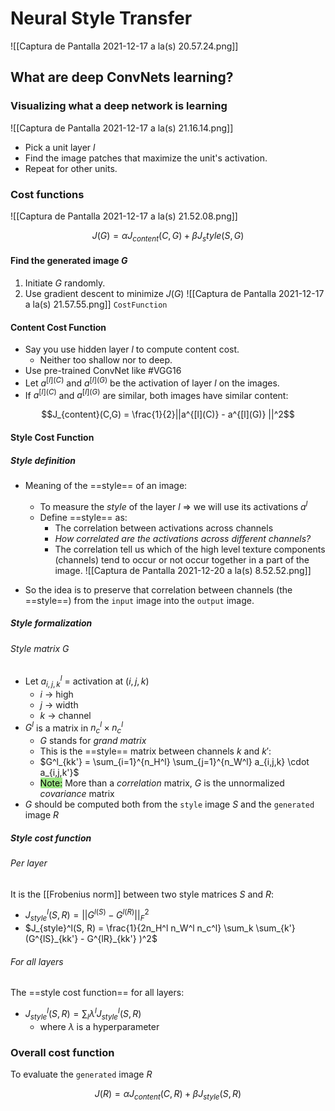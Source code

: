 ---
---

# Neural Style Transfer

![[Captura de Pantalla 2021-12-17 a la(s) 20.57.24.png]]

## What are deep ConvNets learning?

### Visualizing what a deep network is learning

![[Captura de Pantalla 2021-12-17 a la(s) 21.16.14.png]]

- Pick a unit layer $l$
- Find the image patches that maximize the unit's activation.
- Repeat for other units.


### Cost functions
![[Captura de Pantalla 2021-12-17 a la(s) 21.52.08.png]]

$$J(G) = \alpha J_{content}(C, G) + \beta J_style(S,G)$$

#### Find the generated image $G$
1. Initiate $G$ randomly.
2. Use gradient descent to minimize $J(G)$
![[Captura de Pantalla 2021-12-17 a la(s) 21.57.55.png]]
`CostFunction`

#### Content Cost Function
- Say you use hidden layer $l$ to compute content cost.
	- Neither too shallow nor to deep.
- Use pre-trained ConvNet like #VGG16 
- Let $a^{[l](C)}$ and $a^{[l](G)}$ be the activation of layer $l$ on the images.
- If $a^{[l](C)}$ and $a^{[l](G)}$ are similar, both images have similar content:

$$J_{content}(C,G) = \frac{1}{2}||a^{[l](C)} - a^{[l](G)}  ||^2$$

#### Style Cost Function

##### Style definition
- Meaning of the ==style== of an image:
	- To measure the *style* of the layer $l$ => we will use its activations $a^l$
	- Define ==style== as:
		- The correlation between activations across channels
		- *How correlated are the activations across different channels?*
		- The correlation tell us which of the high level texture components (channels) tend to occur or not occur together in a part of the image.
![[Captura de Pantalla 2021-12-20 a la(s) 8.52.52.png]]

- So the idea is to preserve that correlation between channels (the ==style==) from the `input` image into the `output` image.

##### Style formalization
###### Style matrix $G$
- Let $a_{i,j,k}^l$ = activation at $(i,j,k)$
	- $i$ -> high
	- $j$ -> width
	- $k$ -> channel
- $G^l$ is a matrix in $n_c^l \times n_c^l$
	- $G$ stands for *grand matrix*
	- This is the ==style== matrix between channels $k$ and $k'$:
	- $G^l_{kk'} = \sum_{i=1}^{n_H^l} \sum_{j=1}^{n_W^l} a_{i,j,k} \cdot a_{i,j,k'}$
	- <mark style='background-color: #9CE684 !important'>Note:</mark> More than a *correlation* matrix, $G$ is the unnormalized *covariance* matrix
- $G$ should be computed both from the `style` image $S$ and the `generated` image $R$

##### Style cost function
###### Per layer
It is the [[Frobenius norm]] between two style matrices $S$ and $R$:
- $J_{style}^l(S, R) = || G^{l(S)} - G^{l(R)} ||^2_F$
- $J_{style}^l(S, R) = \frac{1}{2n_H^l n_W^l n_c^l} \sum_k \sum_{k'}(G^{lS}_{kk'} - G^{lR}_{kk'} )^2$

###### For all layers
The ==style cost function== for all layers:
- $J_{style}^l(S, R) = \sum_l \lambda^l J_{style}^l(S,R)$
	- where $\lambda$ is a hyperparameter 

### Overall cost function
To evaluate the `generated` image $R$

$$ J(R) = \alpha J_{content}(C, R) + \beta J_{style}(S, R) $$
